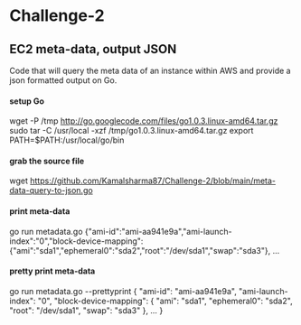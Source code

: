 # Challenge-2
## EC2 meta-data, output JSON
Code that will query the meta data of an instance within AWS and provide a json formatted output on Go.

#### setup Go
wget -P /tmp http://go.googlecode.com/files/go1.0.3.linux-amd64.tar.gz
sudo tar -C /usr/local -xzf /tmp/go1.0.3.linux-amd64.tar.gz
export PATH=$PATH:/usr/local/go/bin

#### grab the source file
wget https://github.com/Kamalsharma87/Challenge-2/blob/main/meta-data-query-to-json.go

#### print meta-data
go run metadata.go
{"ami-id":"ami-aa941e9a","ami-launch-index":"0","block-device-mapping":{"ami":"sda1","ephemeral0":"sda2","root":"/dev/sda1","swap":"sda3"}, …

#### pretty print meta-data
go run metadata.go --prettyprint
{
  "ami-id": "ami-aa941e9a",
  "ami-launch-index": "0",
  "block-device-mapping": {
    "ami": "sda1",
    "ephemeral0": "sda2",
    "root": "/dev/sda1",
    "swap": "sda3"
  },
  …
}
